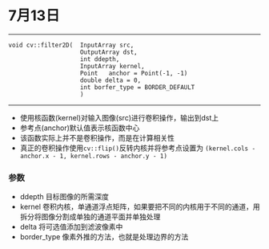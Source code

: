 # 7月13日

---
    void cv::filter2D(  InputArray src,
                        OutputArray dst,
                        int ddepth,
                        InputArray kernel,
                        Point   anchor = Point(-1, -1)
                        double delta = 0,
                        int borfer_type = BORDER_DEFAULT
                        )

---

* 使用核函数(kernel)对输入图像(src)进行卷积操作，输出到dst上
* 参考点(anchor)默认值表示核函数中心
* 该函数实际上并不是卷积操作，而是在计算相关性
* 真正的卷积操作使用`cv::flip()`反转内核并将参考点设置为 `(kernel.cols - anchor.x - 1, kernel.rows - anchor.y - 1)`

### 参数

* ddepth        目标图像的所需深度
* kernel        卷积内核，单通道浮点矩阵，如果要把不同的内核用于不同的通道，用拆分将图像分割成单独的通道平面并单独处理
* delta         将可选值添加到滤波像素中
* border_type   像素外推的方法，也就是处理边界的方法
